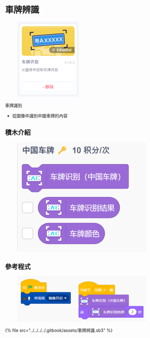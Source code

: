 # 車牌辨識

<figure><img src="../../../../.gitbook/assets/image (9).png" alt=""><figcaption></figcaption></figure>

車牌識別

* 從圖像中識別中國車牌的內容

## 積木介紹

<figure><img src="../../../../.gitbook/assets/image (10).png" alt=""><figcaption></figcaption></figure>

## 參考程式

<figure><img src="../../../../.gitbook/assets/image (7).png" alt=""><figcaption></figcaption></figure>

{% file src="../../../../.gitbook/assets/車牌辨識.sb3" %}

